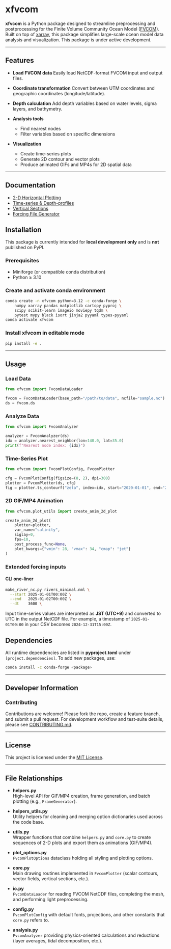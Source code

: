 # xfvcom

**xfvcom** is a Python package designed to streamline preprocessing and postprocessing for the Finite Volume Community Ocean Model ([FVCOM](https://github.com/FVCOM-GitHub/FVCOM)). Built on top of [xarray](https://docs.xarray.dev/en/stable/), this package simplifies large-scale ocean model data analysis and visualization. This package is under active development.

---

## Features

* **Load FVCOM data**
  Easily load NetCDF-format FVCOM input and output files.
* **Coordinate transformation**
  Convert between UTM coordinates and geographic coordinates (longitude/latitude).
* **Depth calculation**
  Add depth variables based on water levels, sigma layers, and bathymetry.
* **Analysis tools**

  * Find nearest nodes
  * Filter variables based on specific dimensions
* **Visualization**

  * Create time-series plots
  * Generate 2D contour and vector plots
  * Produce animated GIFs and MP4s for 2D spatial data

---

## Documentation

* [2-D Horizontal Plotting](docs/plot_2d.md)
* [Time-series & Depth-profiles](docs/plot_ts.md)
* [Vertical Sections](docs/plot_section.md)
* [Forcing File Generator](docs/forcing_generator.md)

## Installation

This package is currently intended for **local development only** and is **not** published on PyPI.

### Prerequisites

* Miniforge (or compatible conda distribution)
* Python ≥ 3.10

### Create and activate conda environment

```bash
conda create -n xfvcom python=3.12 -c conda-forge \
    numpy xarray pandas matplotlib cartopy pyproj \
    scipy scikit-learn imageio moviepy tqdm \
    pytest mypy black isort jinja2 pyyaml types-pyyaml
conda activate xfvcom
```

### Install xfvcom in editable mode

```bash
pip install -e .
```

---

## Usage

### Load Data

```python
from xfvcom import FvcomDataLoader

fvcom = FvcomDataLoader(base_path="/path/to/data", ncfile="sample.nc")
ds = fvcom.ds
```

### Analyze Data

```python
from xfvcom import FvcomAnalyzer

analyzer = FvcomAnalyzer(ds)
idx = analyzer.nearest_neighbor(lon=140.0, lat=35.0)
print(f"Nearest node index: {idx}")
```

### Time-Series Plot

```python
from xfvcom import FvcomPlotConfig, FvcomPlotter

cfg = FvcomPlotConfig(figsize=(8, 2), dpi=300)
plotter = FvcomPlotter(ds, cfg)
fig = plotter.ts_contourf("zeta", index=idx, start="2020-01-01", end="2020-12-31")
```

### 2D GIF/MP4 Animation

```python
from xfvcom.plot_utils import create_anim_2d_plot

create_anim_2d_plot(
    plotter=plotter,
    var_name="salinity",
    siglay=0,
    fps=10,
    post_process_func=None,
    plot_kwargs={"vmin": 28, "vmax": 34, "cmap": "jet"}
)
```

### Extended forcing inputs

#### CLI one-liner

```bash
make_river_nc.py rivers_minimal.nml \
  --start 2025-01-01T00:00Z \
  --end   2025-01-02T00:00Z \
  --dt    3600 \
```

Input time-series values are interpreted as **JST (UTC+9)** and converted
to UTC in the output NetCDF file. For example, a timestamp of
`2025-01-01T00:00` in your CSV becomes `2024-12-31T15:00Z`.

## Dependencies

All runtime dependencies are listed in **pyproject.toml** under `[project.dependencies]`. To add new packages, use:

```bash
conda install -c conda-forge <package>
```

---

## Developer Information

### Contributing

Contributions are welcome! Please fork the repo, create a feature branch, and submit a pull request.
For development workflow and test-suite details, please see
[CONTRIBUTING.md](docs/CONTRIBUTING.md).

---

## License

This project is licensed under the [MIT License](LICENSE).

---

## File Relationships

* **helpers.py**  
  High-level API for GIF/MP4 creation, frame generation, and batch plotting
  (e.g., `FrameGenerator`).

* **helpers_utils.py**  
  Utility helpers for cleaning and merging option dictionaries used across
  the code base.

* **utils.py**  
  Wrapper functions that combine `helpers.py` and `core.py` to create
  sequences of 2-D plots and export them as animations (GIF/MP4).

* **plot_options.py**  
  `FvcomPlotOptions` dataclass holding all styling and plotting options.

* **core.py**  
  Main drawing routines implemented in `FvcomPlotter` (scalar contours,
  vector fields, vertical sections, etc.).

* **io.py**  
  `FvcomDataLoader` for reading FVCOM NetCDF files, completing the mesh, and
  performing light preprocessing.

* **config.py**  
  `FvcomPlotConfig` with default fonts, projections, and other constants that
  `core.py` refers to.

* **analysis.py**  
  `FvcomAnalyzer` providing physics-oriented calculations and reductions
  (layer averages, tidal decomposition, etc.).
